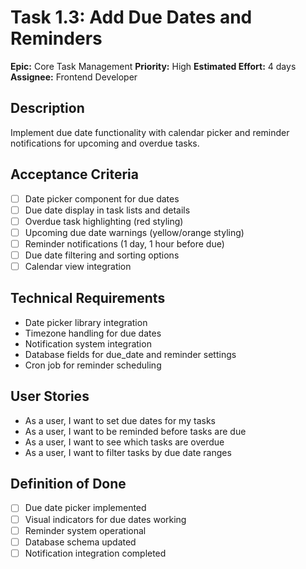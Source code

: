 # Task 1.3: Add Due Dates and Reminders

**Epic:** Core Task Management
**Priority:** High
**Estimated Effort:** 4 days
**Assignee:** Frontend Developer

## Description
Implement due date functionality with calendar picker and reminder notifications for upcoming and overdue tasks.

## Acceptance Criteria
- [ ] Date picker component for due dates
- [ ] Due date display in task lists and details
- [ ] Overdue task highlighting (red styling)
- [ ] Upcoming due date warnings (yellow/orange styling)
- [ ] Reminder notifications (1 day, 1 hour before due)
- [ ] Due date filtering and sorting options
- [ ] Calendar view integration

## Technical Requirements
- Date picker library integration
- Timezone handling for due dates
- Notification system integration
- Database fields for due_date and reminder settings
- Cron job for reminder scheduling

## User Stories
- As a user, I want to set due dates for my tasks
- As a user, I want to be reminded before tasks are due
- As a user, I want to see which tasks are overdue
- As a user, I want to filter tasks by due date ranges

## Definition of Done
- [ ] Due date picker implemented
- [ ] Visual indicators for due dates working
- [ ] Reminder system operational
- [ ] Database schema updated
- [ ] Notification integration completed